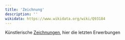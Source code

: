 ```yaml
---
title: 'Zeichnung'
description: ''
wikidata: https://www.wikidata.org/wiki/Q93184
---
```


Künstlerische [Zeichnungen](https://de.wikipedia.org/wiki/Zeichnung_(Kunst)), hier die letzten Erwerbungen
